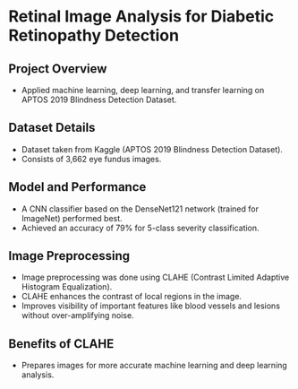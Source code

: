 # Retinal Image Analysis for Diabetic Retinopathy Detection

## Project Overview

- Applied machine learning, deep learning, and transfer learning on APTOS 2019 Blindness Detection Dataset.

## Dataset Details

- Dataset taken from Kaggle (APTOS 2019 Blindness Detection Dataset).
- Consists of 3,662 eye fundus images.

## Model and Performance

- A CNN classifier based on the DenseNet121 network (trained for ImageNet) performed best.
- Achieved an accuracy of 79% for 5-class severity classification.

## Image Preprocessing

- Image preprocessing was done using CLAHE (Contrast Limited Adaptive Histogram Equalization).
- CLAHE enhances the contrast of local regions in the image.
- Improves visibility of important features like blood vessels and lesions without over-amplifying noise.

## Benefits of CLAHE

- Prepares images for more accurate machine learning and deep learning analysis.
